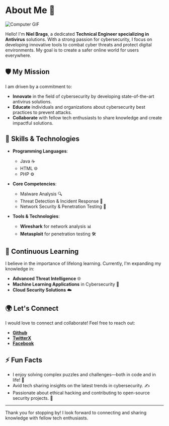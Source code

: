 # About Me 👋

![Computer GIF](https://media.giphy.com/media/ELham0Mveox9e/giphy.gif)

Hello! I'm **Niel Brags**, a dedicated **Technical Engineer specializing in Antivirus** solutions. With a strong passion for cybersecurity, I focus on developing innovative tools to combat cyber threats and protect digital environments. My goal is to create a safer online world for users everywhere.

## 🛡️ My Mission
I am driven by a commitment to:
- **Innovate** in the field of cybersecurity by developing state-of-the-art antivirus solutions.
- **Educate** individuals and organizations about cybersecurity best practices to prevent attacks.
- **Collaborate** with fellow tech enthusiasts to share knowledge and create impactful solutions.

## 🔧 Skills & Technologies
- **Programming Languages**:  
  - Java ☕
  - HTML 🌐
  - PHP ⚙️

- **Core Competencies**:  
  - Malware Analysis 🔍
  - Threat Detection & Incident Response 🚨
  - Network Security & Penetration Testing 🔐

- **Tools & Technologies**:  
  - **Wireshark** for network analysis 📊
  - **Metasploit** for penetration testing 🛠️

## 🌱 Continuous Learning
I believe in the importance of lifelong learning. Currently, I'm expanding my knowledge in:
- **Advanced Threat Intelligence** 🌐
- **Machine Learning Applications** in Cybersecurity 🤖
- **Cloud Security Solutions** ☁️

## 🌍 Let's Connect
I would love to connect and collaborate! Feel free to reach out:
- **[Github](https://github.com/DaisukeRbb)**
- **[TwitterX](https://x.com/nielbrags)**
- **[Facebook](https://www.facebook.com/profile.php?id=100088948384732)**

## ⚡ Fun Facts
- I enjoy solving complex puzzles and challenges—both in code and in life! 🧩
- Avid tech sharing insights on the latest trends in cybersecurity. ✍️
- Passionate about ethical hacking and contributing to open-source security projects. 🔐

---

Thank you for stopping by! I look forward to connecting and sharing knowledge with fellow tech enthusiasts.
